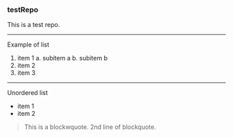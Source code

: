 ### testRepo

This is a test repo.

---------------------
Example of list
1. item 1
   a. subitem a
   b. subitem b
2. item 2
3. item 3
---------------------
Unordered list
* item 1
* item 2

> This is a blockwquote.
> 2nd line of blockquote.
